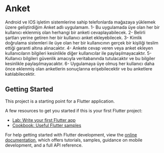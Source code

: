 # Anket

Android ve IOS işletim sistemlerine sahip telefonlarda mağazaya yüklemek üzere geliştirdiğim Anket adlı uygulamam.
1- Bu uygulamada üye olan her bir kullanıcı eklenmiş olan herhangi bir anketi cevaplayabilecek.
2- Belirli şartları yerine getiren her bir kullanıcı anket ekleyebilecek.
3- Kimlik doğrulama sistemleri ile üye olan her bir kullanıcının gerçek bir kişiliği teslim ettiği garanti altına alınacaktır.
4- Ankete cevap veren veya anket ekleyen kullanıcıların bilgileri kesinlikle diğer kullanıcılar ile paylaşılmayacaktır.
5- Kullanıcı bilgileri güvenlik amacıyla veritabanında tutulacaktır ve bu bilgiler kesinlikle paylaşılmayacaktır.
6- Uygulamaya üye olmuş her kullanıcı daha önce eklenmiş olan anketlerin sonuçlarına erişebilecektir ve bu anketlere katılabilecektir.


## Getting Started

This project is a starting point for a Flutter application.

A few resources to get you started if this is your first Flutter project:

- [Lab: Write your first Flutter app](https://docs.flutter.dev/get-started/codelab)
- [Cookbook: Useful Flutter samples](https://docs.flutter.dev/cookbook)

For help getting started with Flutter development, view the
[online documentation](https://docs.flutter.dev/), which offers tutorials,
samples, guidance on mobile development, and a full API reference.
